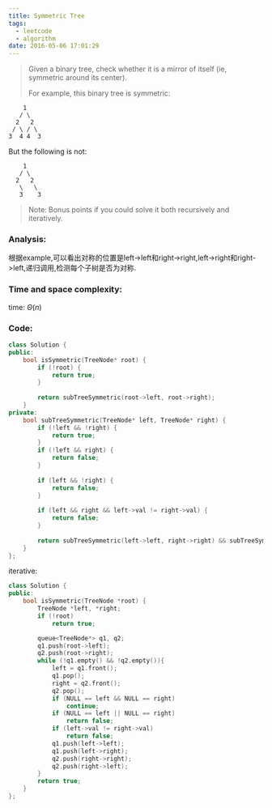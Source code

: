 ```yaml
---
title: Symmetric Tree
tags:
  - leetcode
  - algorithm
date: 2016-05-06 17:01:29
---
```

>
>Given a binary tree, check whether it is a mirror of itself (ie, symmetric around its center).
>
>For example, this binary tree is symmetric:
>
```
    1
   / \
  2   2
 / \ / \
3  4 4  3
```
>
But the following is not:
>
```
    1
   / \
  2   2
   \   \
   3    3
```
>
>Note:
>Bonus points if you could solve it both recursively and iteratively.
>

### Analysis:
根据example,可以看出对称的位置是left->left和right->right,left->right和right->left,递归调用,检测每个子树是否为对称.
### Time and space complexity:
time: $\Theta (n)$
### Code:
```cpp
class Solution {
public:
    bool isSymmetric(TreeNode* root) {
        if (!root) {
            return true;
        }
        
        return subTreeSymmetric(root->left, root->right);
    }
private:
    bool subTreeSymmetric(TreeNode* left, TreeNode* right) {
        if (!left && !right) {
            return true;
        }
        if (!left && right) {
            return false;
        }
       
        if (left && !right) {
            return false;
        }
       
        if (left && right && left->val != right->val) {
            return false;
        }
       
        return subTreeSymmetric(left->left, right->right) && subTreeSymmetric(left->right, right->left);
    }
};
```
iterative:
```cpp
class Solution {
public:
    bool isSymmetric(TreeNode *root) {
        TreeNode *left, *right;
        if (!root)
            return true;

        queue<TreeNode*> q1, q2;
        q1.push(root->left);
        q2.push(root->right);
        while (!q1.empty() && !q2.empty()){
            left = q1.front();
            q1.pop();
            right = q2.front();
            q2.pop();
            if (NULL == left && NULL == right)
                continue;
            if (NULL == left || NULL == right)
                return false;
            if (left->val != right->val)
                return false;
            q1.push(left->left);
            q1.push(left->right);
            q2.push(right->right);
            q2.push(right->left);
        }
        return true;
    }
};
```
